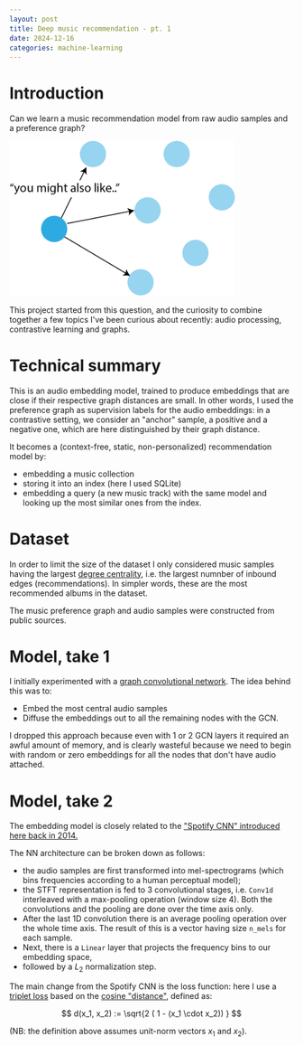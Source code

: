 ```yaml
---
layout: post
title: Deep music recommendation - pt. 1
date: 2024-12-16
categories: machine-learning
---
```



# Introduction 


<!-- ![Preference graph](prefs_graph.png "Preference graph") -->

Can we learn a music recommendation model from raw audio samples and a preference graph?

<img src="/images/prefs_graph.png" width=400/>

This project started from this question, and the curiosity to combine together a few topics I've been curious about recently: audio processing, contrastive learning and graphs.

# Technical summary

This is an audio embedding model, trained to produce embeddings that are close if their respective graph distances are small. In other words, I used the preference graph as supervision labels for the audio embeddings: in a contrastive setting, we consider an "anchor" sample, a positive and a negative one, which are here distinguished by their graph distance.

It becomes a (context-free, static, non-personalized) recommendation model by:

* embedding a music collection
* storing it into an index (here I used SQLite)
* embedding a query (a new music track) with the same model and looking up the most similar ones from the index.

# Dataset

In order to limit the size of the dataset I only considered music samples having the largest <a href="https://en.wikipedia.org/wiki/Centrality#Degree_centrality">degree centrality</a>, i.e. the largest numnber of inbound edges (recommendations). In simpler words, these are the most recommended albums in the dataset.

The music preference graph and audio samples were constructed from public sources.


# Model, take 1

I initially experimented with a <a href="https://pytorch-geometric.readthedocs.io/en/latest/generated/torch_geometric.nn.conv.GCNConv.html#torch_geometric.nn.conv.GCNConv">graph convolutional network</a>. The idea behind this was to:

* Embed the most central audio samples
* Diffuse the embeddings out to all the remaining nodes with the GCN.

I dropped this approach because even with 1 or 2 GCN layers it required an awful amount of memory, and is clearly wasteful because we need to begin with random or zero embeddings for all the nodes that don't have audio attached.

# Model, take 2

The embedding model is closely related to the <a href="https://sander.ai/2014/08/05/spotify-cnns.html">"Spotify CNN" introduced here back in 2014.</a>

The NN architecture can be broken down as follows:

* the audio samples are first transformed into mel-spectrograms (which bins frequencies according to a human perceptual model);
* the STFT representation is fed to 3 convolutional stages, i.e. `Conv1d` interleaved with a max-pooling operation (window size 4). Both the convolutions and the pooling are done over the time axis only.
* After the last 1D convolution there is an average pooling operation over the whole time axis. The result of this is a vector having size `n_mels` for each sample.
* Next, there is a `Linear` layer that projects the frequency bins to our embedding space,
* followed by a $L_2$ normalization step.

The main change from the Spotify CNN is the loss function: here I use a <a href="https://pytorch.org/docs/stable/generated/torch.nn.TripletMarginLoss.html">triplet loss</a> based on the <a href="https://en.wikipedia.org/wiki/Cosine_similarity#Cosine_distance">cosine "distance"</a>, defined as:

$$
d(x_1, x_2) := \sqrt{2 ( 1 - (x_1 \cdot x_2)) }
$$

(NB: the definition above assumes unit-norm vectors $x_1$ and $x_2$).

